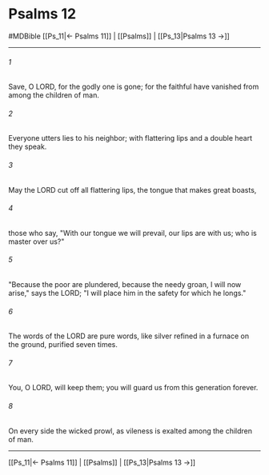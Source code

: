 # Psalms 12
#MDBible
[[Ps_11|← Psalms 11]] | [[Psalms]] | [[Ps_13|Psalms 13 →]]

***

###### 1 

Save, O LORD, for the godly one is gone; for the faithful have vanished from among the children of man. 

###### 2 

Everyone utters lies to his neighbor; with flattering lips and a double heart they speak. 

###### 3 

May the LORD cut off all flattering lips, the tongue that makes great boasts, 

###### 4 

those who say, "With our tongue we will prevail, our lips are with us; who is master over us?" 

###### 5 

"Because the poor are plundered, because the needy groan, I will now arise," says the LORD; "I will place him in the safety for which he longs." 

###### 6 

The words of the LORD are pure words, like silver refined in a furnace on the ground, purified seven times. 

###### 7 

You, O LORD, will keep them; you will guard us from this generation forever. 

###### 8 

On every side the wicked prowl, as vileness is exalted among the children of man. 

***

[[Ps_11|← Psalms 11]] | [[Psalms]] | [[Ps_13|Psalms 13 →]]
